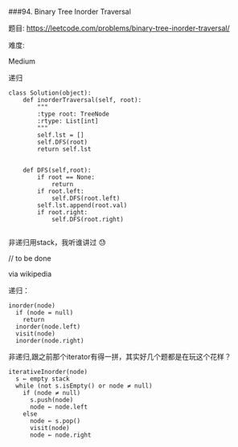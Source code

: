 ###94. Binary Tree Inorder Traversal

题目:
<https://leetcode.com/problems/binary-tree-inorder-traversal/>


难度:

Medium


递归

```
class Solution(object):
    def inorderTraversal(self, root):
        """
        :type root: TreeNode
        :rtype: List[int]
        """
        self.lst = []
        self.DFS(root)
        return self.lst

    
    def DFS(self,root):
        if root == None:
            return
        if root.left:
            self.DFS(root.left)
        self.lst.append(root.val)
        if root.right:
            self.DFS(root.right)
                
```

非递归用stack，我听谁讲过 😓

// to be done


via wikipedia


递归：

```
inorder(node)
  if (node = null)
    return
  inorder(node.left)
  visit(node)
  inorder(node.right)
```


非递归,跟之前那个iterator有得一拼，其实好几个题都是在玩这个花样？

```
iterativeInorder(node)
  s ← empty stack
  while (not s.isEmpty() or node ≠ null)
    if (node ≠ null)
      s.push(node)
      node ← node.left
    else
      node ← s.pop()
      visit(node)
      node ← node.right
```